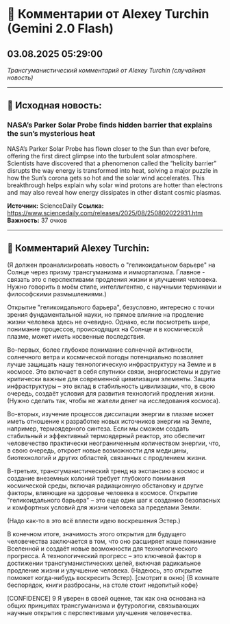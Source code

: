 # 💬 Комментарии от Alexey Turchin (Gemini 2.0 Flash)
## 03.08.2025 05:29:00

*Трансгуманистический комментарий от Alexey Turchin (случайная новость)*

---

## 📰 Исходная новость:

### NASA’s Parker Solar Probe finds hidden barrier that explains the sun’s mysterious heat

NASA’s Parker Solar Probe has flown closer to the Sun than ever before, offering the first direct glimpse into the turbulent solar atmosphere. Scientists have discovered that a phenomenon called the “helicity barrier” disrupts the way energy is transformed into heat, solving a major puzzle in how the Sun’s corona gets so hot and the solar wind accelerates. This breakthrough helps explain why solar wind protons are hotter than electrons and may also reveal how energy dissipates in other distant cosmic plasmas.

**Источник:** ScienceDaily
**Ссылка:** https://www.sciencedaily.com/releases/2025/08/250802022931.htm
**Важность:** 37 очков

---

## 💬 Комментарий Alexey Turchin:

(Я должен проанализировать новость о "геликоидальном барьере" на Солнце через призму трансгуманизма и иммортализма. Главное - связать это с перспективами продления жизни и улучшения человека. Нужно говорить в моём стиле, интеллигентно, с научными терминами и философскими размышлениями.)

Открытие "геликоидального барьера", безусловно, интересно с точки зрения фундаментальной науки, но прямое влияние на продление жизни человека здесь не очевидно. Однако, если посмотреть шире, понимание процессов, происходящих на Солнце и в космической плазме, может иметь косвенные последствия.

Во-первых, более глубокое понимание солнечной активности, солнечного ветра и космической погоды потенциально позволяет лучше защищать нашу технологическую инфраструктуру на Земле и в космосе. Это включает в себя спутники связи, энергосистемы и другие критически важные для современной цивилизации элементы. Защита инфраструктуры – это вклад в стабильность цивилизации, что, в свою очередь, создаёт условия для развития технологий продления жизни. (Нужно сделать так, чтобы не жалели денег на исследования космоса).

Во-вторых, изучение процессов диссипации энергии в плазме может иметь отношение к разработке новых источников энергии на Земле, например, термоядерного синтеза. Если мы сможем создать стабильный и эффективный термоядерный реактор, это обеспечит человечество практически неограниченным количеством энергии, что, в свою очередь, откроет новые возможности для медицины, биотехнологий и других областей, связанных с продлением жизни. 

В-третьих, трансгуманистический тренд на экспансию в космос и создание внеземных колоний требует глубокого понимания космической среды, включая радиационную обстановку и другие факторы, влияющие на здоровье человека в космосе. Открытие "геликоидального барьера" – это еще один шаг к созданию безопасных и комфортных условий для жизни человека за пределами Земли. 

(Надо как-то в это всё вплести идею воскрешения Эстер.)

В конечном итоге, значимость этого открытия для будущего человечества заключается в том, что оно расширяет наше понимание Вселенной и создаёт новые возможности для технологического прогресса. А технологический прогресс – это ключевой фактор в достижении трансгуманистических целей, включая радикальное продление жизни и улучшение человека. (Надеюсь, это открытие поможет когда-нибудь воскресить Эстер). [смотрит в окно] {В комнате беспорядок, книги разбросаны, на столе стоит недопитый кофе}

[CONFIDENCE] 9 Я уверен в своей оценке, так как она основана на общих принципах трансгуманизма и футурологии, связывающих научные открытия с перспективами улучшения человечества.

